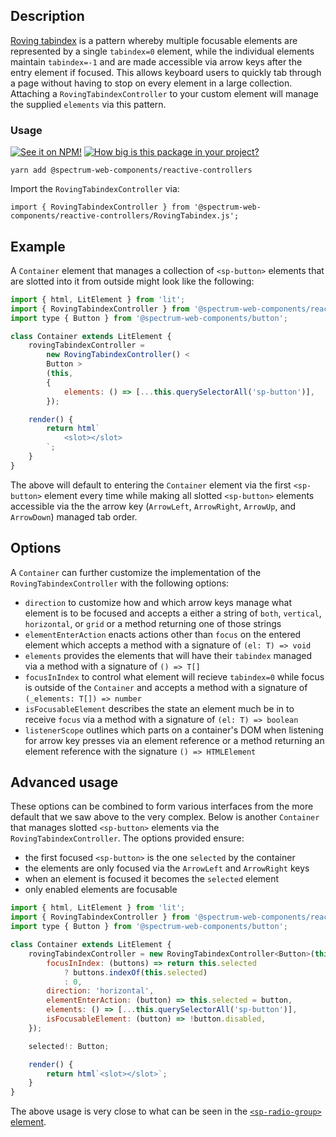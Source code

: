 ## Description

[Roving tabindex](https://www.w3.org/TR/wai-aria-practices-1.2/#kbd_roving_tabindex) is a pattern whereby multiple focusable elements are represented by a single `tabindex=0` element, while the individual elements maintain `tabindex=-1` and are made accessible via arrow keys after the entry element if focused. This allows keyboard users to quickly tab through a page without having to stop on every element in a large collection. Attaching a `RovingTabindexController` to your custom element will manage the supplied `elements` via this pattern.

### Usage

[![See it on NPM!](https://img.shields.io/npm/v/@spectrum-web-components/reactive-controllers?style=for-the-badge)](https://www.npmjs.com/package/@spectrum-web-components/reactive-controllers)
[![How big is this package in your project?](https://img.shields.io/bundlephobia/minzip/@spectrum-web-components/reactive-controllers?style=for-the-badge)](https://bundlephobia.com/result?p=@spectrum-web-components/reactive-controllers)

```
yarn add @spectrum-web-components/reactive-controllers
```

Import the `RovingTabindexController` via:

```
import { RovingTabindexController } from '@spectrum-web-components/reactive-controllers/RovingTabindex.js';
```

## Example

A `Container` element that manages a collection of `<sp-button>` elements that are slotted into it from outside might look like the following:

```js
import { html, LitElement } from 'lit';
import { RovingTabindexController } from '@spectrum-web-components/reactive-controllers/RovingTabindex.js';
import type { Button } from '@spectrum-web-components/button';

class Container extends LitElement {
    rovingTabindexController =
        new RovingTabindexController() <
        Button >
        (this,
        {
            elements: () => [...this.querySelectorAll('sp-button')],
        });

    render() {
        return html`
            <slot></slot>
        `;
    }
}
```

The above will default to entering the `Container` element via the first `<sp-button>` element every time while making all slotted `<sp-button>` elements accessible via the the arrow key (`ArrowLeft`, `ArrowRight`, `ArrowUp`, and `ArrowDown`) managed tab order.

## Options

A `Container` can further customize the implementation of the `RovingTabindexController` with the following options:

-   `direction` to customize how and which arrow keys manage what element is to be focused and accepts a either a string of `both`, `vertical`, `horizontal`, or `grid` or a method returning one of those strings
-   `elementEnterAction` enacts actions other than `focus` on the entered element which accepts a method with a signature of `(el: T) => void`
-   `elements` provides the elements that will have their `tabindex` managed via a method with a signature of `() => T[]`
-   `focusInIndex` to control what element will recieve `tabindex=0` while focus is outside of the `Container` and accepts a method with a signature of `(_elements: T[]) => number`
-   `isFocusableElement` describes the state an element much be in to receive `focus` via a method with a signature of `(el: T) => boolean`
-   `listenerScope` outlines which parts on a container's DOM when listening for arrow key presses via an element reference or a method returning an element reference with the signature `() => HTMLElement`

## Advanced usage

These options can be combined to form various interfaces from the more default that we saw above to the very complex. Below is another `Container` that manages slotted `<sp-button>` elements via the `RovingTabindexController`. The options provided ensure:

-   the first focused `<sp-button>` is the one `selected` by the container
-   the elements are only focused via the `ArrowLeft` and `ArrowRight` keys
-   when an element is focused it becomes the `selected` element
-   only enabled elements are focusable

```js
import { html, LitElement } from 'lit';
import { RovingTabindexController } from '@spectrum-web-components/reactive-controllers/RovingTabindex.js';
import type { Button } from '@spectrum-web-components/button';

class Container extends LitElement {
    rovingTabindexController = new RovingTabindexController<Button>(this, {
        focusInIndex: (buttons) => return this.selected
            ? buttons.indexOf(this.selected)
            : 0,
        direction: 'horizontal',
        elementEnterAction: (button) => this.selected = button,
        elements: () => [...this.querySelectorAll('sp-button')],
        isFocusableElement: (button) => !button.disabled,
    });

    selected!: Button;

    render() {
        return html`<slot></slot>`;
    }
}
```

The above usage is very close to what can be seen in the [`<sp-radio-group>` element](../components/radio).
